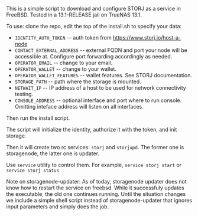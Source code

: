 This is a simple script to download and configure STORJ as a service in FreeBSD. Tested in a 13.1-RELEASE jail on TrueNAS 13.1.


To use: clone the repo, edit the top of the install.sh to specify your data:

- `IDENTITY_AUTH_TOKEN` -- auth token from https://www.storj.io/host-a-node
- `CONTACT_EXTERNAL_ADDRESS` -- external FQDN and port your node will be accessible at. Configure port forwarding accordingly as needed.
- `OPERATOR_EMAIL` -- change to your email.
- `OPERATOR_WALLET` -- change to your wallet.
- `OPERATOR_WALLET_FEATURES` -- wallet features. See STORJ documentation.
- `STORAGE_PATH` -- path where the storage is mounted.
- `NETWAIT_IP` -- IP address of a host to be used for network connectivity testing.
- `CONSOLE_ADDRESS` -- optional interface and port where to run console. Omitting inteface address will listen on all interfaces.

Then run the install script. 

The script will initialize the identity, authorize it with the token, and init storage. 

Then it will create two rc services: `storj` and `storjupd`. The former one is storagenode, the latter one is updater.

Use `service` utility to control them. For example, `service storj start` or `service storj status`

Note on storagenode-updater: As of today, storagenode updater does not know how to restart the service on freebsd. While it successfuly updates the executable, the old one continues running.
Until the situation changes we include a simple shell script instead of storagenode-updater that ignores input parameters and simply does the job.

